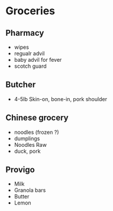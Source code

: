 # Groceries

## Pharmacy

- wipes
- regualr advil
- baby advil for fever
- scotch guard

## Butcher

- 4-5lb Skin-on, bone-in, pork shoulder

## Chinese grocery

- noodles (frozen ?)
- dumplings
- Noodles Raw
- duck, pork

## Provigo

- Milk
- Granola bars
- Butter
- Lemon
